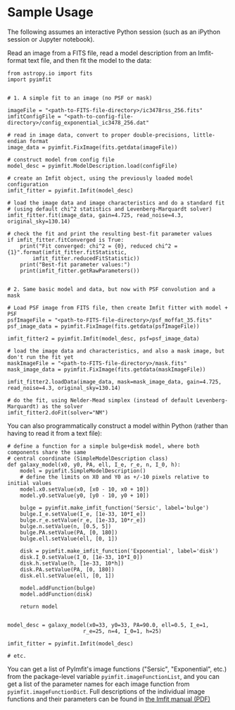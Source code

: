 # Sample Usage

The following assumes an interactive Python session (such as an iPython session
or Jupyter notebook).

Read an image from a FITS file, read a model description from an Imfit-format text file,
and then fit the model to the data:

    from astropy.io import fits
    import pyimfit
    
    
    # 1. A simple fit to an image (no PSF or mask)
    
    imageFile = "<path-to-FITS-file-directory>/ic3478rss_256.fits"
    imfitConfigFile = "<path-to-config-file-directory>/config_exponential_ic3478_256.dat"

    # read in image data, convert to proper double-precisions, little-endian format
    image_data = pyimfit.FixImage(fits.getdata(imageFile))

    # construct model from config file
    model_desc = pyimfit.ModelDescription.load(configFile)

    # create an Imfit object, using the previously loaded model configuration
    imfit_fitter = pyimfit.Imfit(model_desc)

    # load the image data and image characteristics and do a standard fit
    # (using default chi^2 statistics and Levenberg-Marquardt solver)
    imfit_fitter.fit(image_data, gain=4.725, read_noise=4.3, original_sky=130.14)
    
    # check the fit and print the resulting best-fit parameter values
    if imfit_fitter.fitConverged is True:
        print("Fit converged: chi^2 = {0}, reduced chi^2 = {1}".format(imfit_fitter.fitStatistic,
            imfit_fitter.reducedFitStatistic))
        print("Best-fit parameter values:")
        print(imfit_fitter.getRawParameters())
    
    
    # 2. Same basic model and data, but now with PSF convolution and a mask
    
    # Load PSF image from FITS file, then create Imfit fitter with model + PSF
    psfImageFile = "<path-to-FITS-file-directory>/psf_moffat_35.fits"
    psf_image_data = pyimfit.FixImage(fits.getdata(psfImageFile))
    
    imfit_fitter2 = pyimfit.Imfit(model_desc, psf=psf_image_data)
    
    # load the image data and characteristics, and also a mask image, but don't run the fit yet
    maskImageFile = "<path-to-FITS-file-directory>/mask.fits"
    mask_image_data = pyimfit.FixImage(fits.getdata(maskImageFile))
    
    imfit_fitter2.loadData(image_data, mask=mask_image_data, gain=4.725, read_noise=4.3, original_sky=130.14)
    
    # do the fit, using Nelder-Mead simplex (instead of default Levenberg-Marquardt) as the solver
    imfit_fitter2.doFit(solver="NM")


You can also programmatically construct a model within Python (rather than having
to read it from a text file):

    # define a function for a simple bulge+disk model, where both components share the same
    # central coordinate (SimpleModelDescription class)
    def galaxy_model(x0, y0, PA, ell, I_e, r_e, n, I_0, h):
        model = pyimfit.SimpleModelDescription()
        # define the limits on X0 and Y0 as +/-10 pixels relative to initial values
        model.x0.setValue(x0, [x0 - 10, x0 + 10])
        model.y0.setValue(y0, [y0 - 10, y0 + 10])
        
        bulge = pyimfit.make_imfit_function('Sersic', label='bulge')
        bulge.I_e.setValue(I_e, [1e-33, 10*I_e])
        bulge.r_e.setValue(r_e, [1e-33, 10*r_e])
        bulge.n.setValue(n, [0.5, 5])
        bulge.PA.setValue(PA, [0, 180])
        bulge.ell.setValue(ell, [0, 1])
        
        disk = pyimfit.make_imfit_function('Exponential', label='disk')
        disk.I_0.setValue(I_0, [1e-33, 10*I_0])
        disk.h.setValue(h, [1e-33, 10*h])
        disk.PA.setValue(PA, [0, 180])
        disk.ell.setValue(ell, [0, 1])
        
        model.addFunction(bulge)
        model.addFunction(disk)
    
        return model
    
    
    model_desc = galaxy_model(x0=33, y0=33, PA=90.0, ell=0.5, I_e=1, 
                            r_e=25, n=4, I_0=1, h=25)

    imfit_fitter = pyimfit.Imfit(model_desc)

    # etc.

You can get a list of PyImfit's image functions ("Sersic", "Exponential", etc.) from the package-level 
variable `pyimfit.imageFunctionList`, and you can get a list of the parameter names for each image 
function from `pyimfit.imageFunctionDict`. Full descriptions of the individual image functions and
their parameters can be found in [the Imfit manual (PDF)](https://www.mpe.mpg.de/~erwin/resources/imfit/imfit_howto.pdf)
